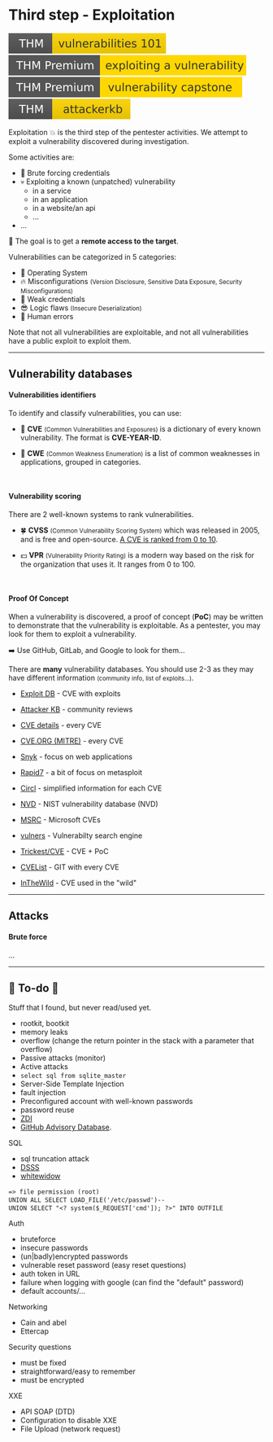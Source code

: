 # Third step - Exploitation

[![vulnerabilities101](../../_badges/thm/vulnerabilities101.svg)](https://tryhackme.com/room/vulnerabilities101)
[![exploitingavulnerabilityv2](../../_badges/thmp/exploitingavulnerabilityv2.svg)](https://tryhackme.com/room/exploitingavulnerabilityv2)
[![vulnerabilitycapstone](../../_badges/thmp/vulnerabilitycapstone.svg)](https://tryhackme.com/room/vulnerabilitycapstone)
[![attackerkb](../../_badges/thm/attackerkb.svg)](https://tryhackme.com/room/attackerkb)

<div class="row row-cols-md-2"><div>

Exploitation 💥 is the third step of the pentester activities. We attempt to exploit a vulnerability discovered during investigation.

Some activities are:

* 🔑 Brute forcing credentials
* 💀 Exploiting a known (unpatched) vulnerability
  * in a service
  * in an application
  * in a website/an api
  * ...
* ...

📌 The goal is to get a **remote access to the target**.
</div><div>

Vulnerabilities can be categorized in 5 categories:

* 🪸 Operating System
* 🔥 Misconfigurations <small>(Version Disclosure, Sensitive Data Exposure, Security Misconfigurations)</small>
* 🔏 Weak credentials
* 😎 Logic flaws <small>(Insecure Deserialization)</small>
* 🧑 Human errors

Note that not all vulnerabilities are exploitable, and not all vulnerabilities have a public exploit to exploit them.
</div></div>

<hr class="sep-both">

## Vulnerability databases

<div class="row row-cols-md-2 mt-4"><div>

#### Vulnerabilities identifiers

To identify and classify vulnerabilities, you can use:

* 📌 **CVE** <small>(Common Vulnerabilities and Exposures)</small> is a dictionary of every known vulnerability. The format is **CVE-YEAR-ID**.

* 📝 **CWE** <small>(Common Weakness Enumeration)</small> is a list of common weaknesses in applications, grouped in categories.

<br>

#### Vulnerability scoring

There are 2 well-known systems to rank vulnerabilities.

* 🍀 **CVSS** <small>(Common Vulnerability Scoring System)</small> which was released in 2005, and is free and open-source. [A CVE is ranked from 0 to 10](https://nvd.nist.gov/vuln-metrics/cvss/v3-calculator).

* 💵 **VPR** <small>(Vulnerability Priority Rating)</small> is a modern way based on the risk for the organization that uses it. It ranges from 0 to 100.

<br>

#### Proof Of Concept

When a vulnerability is discovered, a proof of concept (**PoC**) may be written to demonstrate that the vulnerability is exploitable. As a pentester, you may look for them to exploit a vulnerability.

➡️ Use GitHub, GitLab, and Google to look for them...
</div><div>

There are **many** vulnerability databases. You should use 2-3 as they may have different information <small>(community info, list of exploits...)</small>.

* [Exploit DB](db/exploit_db.md) - CVE with exploits

* [Attacker KB](db/attacker_kb.md) - community reviews

* [CVE details](db/cve_details.md) - every CVE

* [CVE.ORG (MITRE)](db/cve_org.md) - every CVE

* [Snyk](db/snyk.md) - focus on web applications

* [Rapid7](db/rapid7.md) - a bit of focus on metasploit

* [Circl](db/circl.md) - simplified information for each CVE

* [NVD](db/nvd.md) - NIST vulnerability database (NVD)

* [MSRC](db/msrc.md) - Microsoft CVEs

* [vulners](db/vulners.md) - Vulnerabilty search engine

* [Trickest/CVE](db/trickest_cve.md) - CVE + PoC

* [CVEList](db/cvelist.md) - GIT with every CVE

* [InTheWild](db/inthewild.md) - CVE used in the "wild"

</div></div>

<hr class="sep-both">

## Attacks

<div class="row row-cols-md-2"><div>

#### Brute force

...
</div><div>
</div></div>

<hr class="sep-both">

## 👻 To-do 👻

Stuff that I found, but never read/used yet.

<div class="row row-cols-md-2"><div>

* rootkit, bootkit
* memory leaks
* overflow (change the return pointer in the stack with a parameter that overflow)
* Passive attacks (monitor)
* Active attacks
* `select sql from sqlite_master`
* Server-Side Template Injection
* fault injection
* Preconfigured account with well-known passwords
* password reuse
* [ZDI](https://www.zerodayinitiative.com/)
* [GitHub Advisory Database](https://github.com/advisories).

SQL

* sql truncation attack
* [DSSS](https://github.com/stamparm/DSSS)
* [whitewidow](https://github.com/WhitewidowScanner/whitewidow)

```
=> file permission (root)
UNION ALL SELECT LOAD_FILE('/etc/passwd')--
UNION SELECT "<? system($_REQUEST['cmd']); ?>" INTO OUTFILE
```

Auth

* bruteforce
* insecure passwords
* (un|badly)encrypted passwords
* vulnerable reset password (easy reset questions)
* auth token in URL
* failure when logging with google (can find the "default" password)
* default accounts/...

Networking

* Cain and abel
* Ettercap
</div><div>

Security questions

* must be fixed
* straightforward/easy to remember
* must be encrypted

XXE

* API SOAP (DTD)
* Configuration to disable XXE
* File Upload (network request)
</div></div>